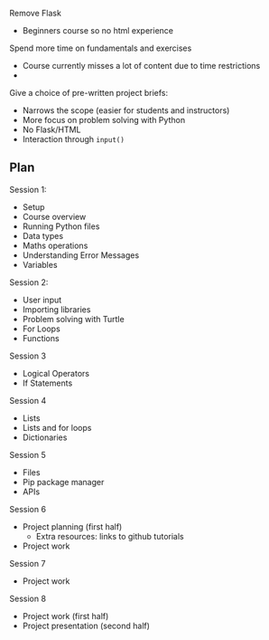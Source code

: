 Remove Flask
- Beginners course so no html experience

Spend more time on fundamentals and exercises
- Course currently misses a lot of content due to time restrictions
- 

Give a choice of pre-written project briefs:
- Narrows the scope (easier for students and instructors)
- More focus on problem solving with Python
- No Flask/HTML
- Interaction through `input()`

## Plan

Session 1:
- Setup
- Course overview
- Running Python files
- Data types
- Maths operations
- Understanding Error Messages
- Variables

Session 2:
- User input
- Importing libraries
- Problem solving with Turtle
- For Loops
- Functions

Session 3
- Logical Operators
- If Statements

Session 4
- Lists
- Lists and for loops
- Dictionaries

Session 5
- Files
- Pip package manager
- APIs

Session 6
- Project planning (first half)
  - Extra resources: links to github tutorials
- Project work

Session 7
- Project work

Session 8
- Project work (first half)
- Project presentation (second half)

